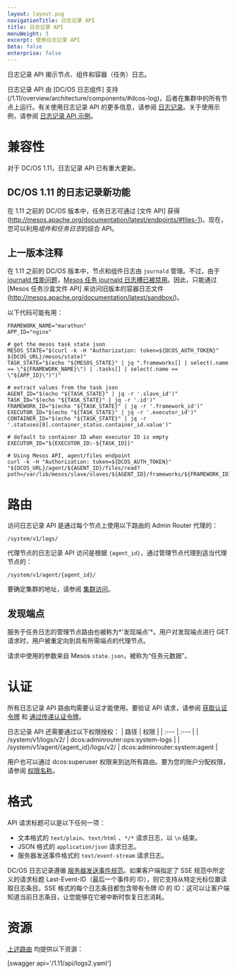 ```yaml
---
layout: layout.pug
navigationTitle: 日志记录 API
title: 日志记录 API
menuWeight: 3
excerpt: 使用日志记录 API
beta: false
enterprise: false
---
```



日志记录 API 揭示节点、组件和容器（任务）日志。

日志记录 API 由 [DC/OS 日志组件] 支持(/1.11/overview/architecture/components/#dcos-log)，后者在集群中的所有节点上运行。有关使用日志记录 API 的更多信息，请参阅 [日志记录](/cn/1.11/monitoring/logging/index.md)。关于使用示例，请参阅 [日志记录 API 示例](/cn/1.11/monitoring/logging/logging-api-examples/index.md)。

# 兼容性

对于 DC/OS 1.11，日志记录 API 已有重大更新。


## DC/OS 1.11 的日志记录新功能

在 1.11 之前的 DC/OS 版本中，任务日志可通过 [文件 API] 获得(http://mesos.apache.org/documentation/latest/endpoints/#files-1)。现在，您可以利用*组件和任务日志*的综合 API。

## 上一版本注释

在 1.11 之前的 DC/OS 版本中，节点和组件日志由 `journald` 管理。不过，由于 [journald 性能问题](https://github.com/systemd/systemd/issues/5102)，[Mesos 任务 journald 日志槽已被禁用](https://github.com/dcos/dcos/pull/1269)。因此，只能通过 [Mesos 任务沙盒文件 API] 来访问旧版本的容器日志文件(http://mesos.apache.org/documentation/latest/sandbox/)。

以下代码可能有用：

```
FRAMEWORK_NAME="marathon"
APP_ID="nginx"

# get the mesos task state json
MESOS_STATE="$(curl -k -H "Authorization: token=${DCOS_AUTH_TOKEN}" ${DCOS_URL}/mesos/state)"
TASK_STATE="$(echo "${MESOS_STATE}" | jq ".frameworks[] | select(.name == \"${FRAMEWORK_NAME}\") | .tasks[] | select(.name == \"${APP_ID}\")")"

# extract values from the task json
AGENT_ID="$(echo "${TASK_STATE}" | jq -r '.slave_id')"
TASK_ID="$(echo "${TASK_STATE}" | jq -r '.id')"
FRAMEWORK_ID="$(echo "${TASK_STATE}" | jq -r '.framework_id')"
EXECUTOR_ID="$(echo "${TASK_STATE}" | jq -r '.executor_id')"
CONTAINER_ID="$(echo "${TASK_STATE}" | jq -r '.statuses[0].container_status.container_id.value')"

# default to container ID when executor ID is empty
EXECUTOR_ID="${EXECUTOR_ID:-${TASK_ID}}"

# Using Mesos API, agent/files endpoint
curl -k -H "Authorization: token=${DCOS_AUTH_TOKEN}" "${DCOS_URL}/agent/${AGENT_ID}/files/read?path=/var/lib/mesos/slave/slaves/${AGENT_ID}/frameworks/${FRAMEWORK_ID}/executors/${EXECUTOR_ID}/runs/${CONTAINER_ID}/stdout&offset=0&length=50000"
```

<a name="routes"></a>
# 路由

访问日志记录 API 是通过每个节点上使用以下路由的 Admin Router 代理的：

```
/system/v1/logs/
```

代理节点的日志记录 API 访问是根据 `{agent_id}`，通过管理节点代理到适当代理节点的：

```
/system/v1/agent/{agent_id}/
```

要确定集群的地址，请参阅 [集群访问](/cn/1.11/api/access/)。


## 发现端点

服务于任务日志的管理节点路由也被称为*'发现端点'*。用户对发现端点进行 GET 请求时，用户被重定向到具有所需端点的代理节点。

请求中使用的参数来自 Mesos `state.json`，被称为“任务元数据”。


# 认证

所有日志记录 API 路由均需要认证才能使用。要验证 API 请求，请参阅 [获取认证令牌](https://docs.mesosphere.com/1.11/security/ent/iam-api/#/obtaining-an-authentication-token) 和 [通过传递认证令牌](https://docs.mesosphere.com/1.11/security/ent/iam-api/#/passing-an-authentication-token)。

日志记录 API 还需要通过以下权限授权：
| 路径 | 权限 |
| :---  | :---        |
| /system/v1/logs/v2/ | dcos:adminrouter:ops:system-logs |
| /system/v1/agent/{agent_id}/logs/v2/ | dcos:adminrouter:system:agent |

用户也可以通过 dcos:superuser 权限来到达所有路由。要为您的账户分配权限，请参阅 [权限名称](/1.10/security/ent/perms-reference/)。

# 格式

API 请求标题可以是以下任何一项：

- 文本格式的 `text/plain`、`text/html` 、`*/*` 请求日志，以 `\n` 结束。
- JSON 格式的 `application/json` 请求日志。
- 服务器发送事件格式的 `text/event-stream` 请求日志。

DC/OS 日志记录遵循 [服务器发送事件规范](https://www.w3.org/TR/2009/WD-eventsource-20090421/)。如果客户端指定了 SSE 规范中所定义的请求标题 Last-Event-ID（最后一个事件的 ID），则它支持从特定光标位置读取日志条目。SSE 格式的每个日志条目都包含带有令牌 ID 的 ID：<token>这可以让客户端知道当前日志条目，让您能够在它被中断时恢复日志消耗。

# 资源

 [上述路由](#routes) 均提供以下资源：

 [swagger api='/1.11/api/logs2.yaml']
